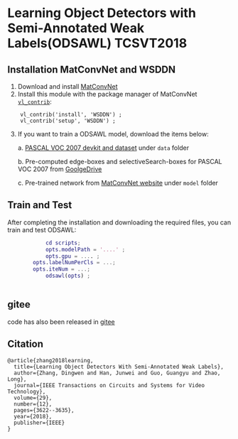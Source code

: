 # Learning Object Detectors with Semi-Annotated Weak Labels(ODSAWL) TCSVT2018


## Installation MatConvNet and WSDDN
1. Download and install [MatConvNet](http://www.vlfeat.org/matconvnet/install/)
2. Install this module with the package manager of MatConvNet [`vl_contrib`](http://www.vlfeat.org/matconvnet/mfiles/vl_contrib/#notes):

```
    vl_contrib('install', 'WSDDN') ;
    vl_contrib('setup', 'WSDDN') ;
```

3. If you want to train a ODSAWL model, download the items below:

    a.  [PASCAL VOC 2007 devkit and dataset](http://host.robots.ox.ac.uk/pascal/VOC/) under `data` folder

    b.  Pre-computed edge-boxes and selectiveSearch-boxes for PASCAL VOC 2007 from [GoolgeDrive](https://drive.google.com/drive/folders/1WXxErFMjZ013xpSfjQWJMVZYt5dpYbNB?usp=sharing)
    
    c. Pre-trained network from [MatConvNet website](http://www.vlfeat.org/matconvnet/models) under `model` folder

## Train and Test

After completing the installation and downloading the required files, you can train and test ODSAWL:

```matlab
            cd scripts;
            opts.modelPath = '....' ;
            opts.gpu = .... ;
	    opts.labelNumPerCls = ...;
	    opts.iteNum = ...;
            odsawl(opts) ;
                        
```
## gitee
code has also been released in [gitee](https://gitee.com/gyguo95/ODSAWL)
## Citation
```
@article{zhang2018learning,
  title={Learning Object Detectors With Semi-Annotated Weak Labels},
  author={Zhang, Dingwen and Han, Junwei and Guo, Guangyu and Zhao, Long},
  journal={IEEE Transactions on Circuits and Systems for Video Technology},
  volume={29},
  number={12},
  pages={3622--3635},
  year={2018},
  publisher={IEEE}
}
```
